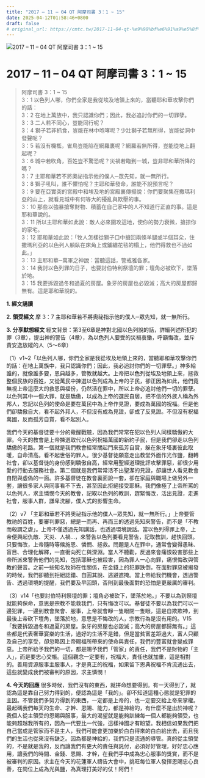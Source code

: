 ```yaml
---
title: "2017 – 11 – 04 QT 阿摩司書 3：1 ~ 15"
date: 2025-04-12T01:58:46+0800
draft: false
# original_url: https://cmtc.tw/2017-11-04-qt-%e9%98%bf%e6%91%a9%e5%8f%b8%e6%9b%b8-3%ef%bc%9a1-15
---
```


![2017 – 11 – 04 QT 阿摩司書 3：1 ~ 15](/images/qt.jpg   "2017 – 11 – 04 QT 阿摩司書 3：1 ~ 15")

# 2017 – 11 – 04 QT 阿摩司書 3：1 ~ 15

> 阿摩司書 3：1 ~ 15  
> 3：1 以色列人哪，你們全家是我從埃及地領上來的，當聽耶和華攻擊你們的話：  
> 3：2 在地上萬族中，我只認識你們；因此，我必追討你們的一切罪孽。  
> 3：3 二人若不同心，豈能同行呢？  
> 3：4 獅子若非抓食，豈能在林中咆哮呢？少壯獅子若無所得，豈能從洞中發聲呢？  
> 3：5 若沒有機檻，雀鳥豈能陷在網羅裏呢？網羅若無所得，豈能從地上翻起呢？  
> 3：6 城中若吹角，百姓豈不驚恐呢？災禍若臨到一城，豈非耶和華所降的嗎？  
> 3：7 主耶和華若不將奧祕指示他的僕人─眾先知，就一無所行。  
> 3：8 獅子吼叫，誰不懼怕呢？主耶和華發命，誰能不說預言呢？  
> 3：9 要在亞實突的宮殿中和埃及地的宮殿裏傳揚說：你們要聚集在撒瑪利亞的山上，就看見城中有何等大的擾亂與欺壓的事。  
> 3：10 那些以強暴搶奪財物、積蓄在自己家中的人不知道行正直的事。這是耶和華說的。  
> 3：11 所以主耶和華如此說：敵人必來圍攻這地，使你的勢力衰微，搶掠你的家宅。  
> 3：12 耶和華如此說：「牧人怎樣從獅子口中搶回兩條羊腿或半個耳朵，住撒瑪利亞的以色列人躺臥在床角上或鋪繡花毯的榻上，他們得救也不過如此。」  
> 3：13 主耶和華─萬軍之神說：當聽這話，警戒雅各家。  
> 3：14 我討以色列罪的日子，也要討伯特利祭壇的罪；壇角必被砍下，墜落於地。  
> 3：15 我要拆毀過冬和過夏的房屋。象牙的房屋也必毀滅；高大的房屋都歸無有。這是耶和華說的。

**1. 經文誦讀**

**2. 領受經文**
摩 3：7 主耶和華若不將奧祕指示他的僕人─眾先知，就一無所行。

**3. 分享默想經文**
經文背景：第3至6章是神對北國以色列說的話，詳細列述所犯的罪（3章），提出神的警告（4章），為以色列人要受的災禍哀慟，呼籲悔改，並斥責安逸放縱的人（5～6章）

（1）v1\~2「以色列人哪，你們全家是我從埃及地領上來的，當聽耶和華攻擊你們的話：在地上萬族中，我只認識你們；因此，我必追討你們的一切罪孽。」神多給誰的，就像誰多要，恩典越多，管教就越大。上帝把以色列從埃及地領上來，拯救整個民族的百姓，又從萬民中揀選以色列成為上帝的子民，卻正因為如此，他們竟無視上帝這麼大的救恩與福份，仍然活在罪中，所以上帝必追討他們一切的罪孽。以色列其中一個大罪，就是驕傲，以成為上帝的選民自居，把不信的外族人稱為外邦人，忘記以色列的使命是要在萬民中為上帝作見證，要成為萬國的祝福。但是他們卻驕傲自大，看不起外邦人，不但沒有成為見證，卻成了反見證。不但沒有祝福萬國，反而孤芳自賞，看不起別人。

我們今天的基督徒要十分的儆醒戰兢，因為我們常常在犯以色列人同樣驕傲的大罪。今天的教會是上帝揀選取代以色列祝福萬國的新約子民，但是我們卻走以色列驕傲的老路。第一個就是我們教會經常關起門來孤芳自賞，躲在象牙塔裏彼此取暖，自命清高。看不起世俗的罪人。很少基督徒願意走出教堂外面作光作鹽，翻轉社會，卻以基督徒的身份感到驕傲自高，經常用聖經道理批評攻擊罪惡，卻很少用愛的行動去服務社會。第二個就是我們常常活不出聖潔的見證，卻讓世人看見教會自閉與虛偽的一面。許多基督徒在教會裏面說一套，卻在家庭與職場上做另外一套，讓很多家人與同事看不下去，甚至因此拒絕接受耶穌。我們像極了上帝所罵的以色列人，求主憐憫今天的教會，記取以色列的教訓，趕緊悔改，活出見證，走進社會，服事人群，謙卑洗腳，僕人式的影響生命。

（2）v7 「主耶和華若不將奧祕指示他的僕人─眾先知，就一無所行。」上帝要管教祂的百姓，要審判罪惡，總是一而再、再而三的透過先知來警告，而不是「不教而殺謂之虐」。上帝不僅透過先知講話，也透過環境說話。當以色列得罪上帝，上帝便興起仇敵、天災、人禍…，來警告以色列要看見警告，記取教訓，趕快回頭。只要悔改，上帝隨時等候施恩、憐憫、拯救。問題是人在罪中，通常會變得愚昧、盲目、合理化解釋，一直衝向死亡與深淵。當人不聽勸，反過來會痛恨殺害那些上帝所派來警告他們的先知，包括耶穌也被殺害，因為罪人一心向罪，痛恨悔改與管教的聲音。之前一些知名牧師在性關係，在金錢上的犯罪跌倒，在面對罪惡被揭發的時候，我們卻聽到拒絕認錯、自圓其說、逃避遮掩。當上帝給我們機會，透過警告、透過環境的提醒，我們要及早回頭，否則到最後面對的恐怕是更嚴厲的審判。

（3）v14「也要討伯特利祭壇的罪；壇角必被砍下，墜落於地。」不要以為到祭壇就能夠保命，意思是宗教不能救我們，只有悔改可以。基督徒不要以為我們可以一邊犯罪，一邊到教會聚會、服事，上帝就會睜一隻眼閉一隻眼，這是自欺欺神，到最後上帝砍下壇角，墜落於地，意思是不悔改的人，宗教行為是沒有用的。V15「我要拆毀過冬和過夏的房屋。象牙的房屋也必毀滅；高大的房屋都歸無有。」這些都是代表奢華宴樂的生活，過好的生活不是錯，但是當貧富差距過大，富人只顧及自己的享受，卻忽略因上帝賜福所帶來的使命與責任，我們的豐富就會變成罪惡。上帝所給予我們的一切，都是賜予我們「管家」的責任，我們不是財物的「主人」，而是要忠心交帳。這個觀念一定要有，祝福大，責任也就加重，這是相對的。善用資源服事主服事人，才是真正的祝福，如果留下恩典祝福不肯流通出去，這些就變成我們被審判的原因，求主憐憫！

**4. 今天的回應**
很多時候，我們沒有的東西，就拼命想要得到。有一天得到了，就認為這是靠自己努力得到的，便認為這是「我的」。卻不知道這種心態就是犯罪的主因。不管我們多努力得到的東西，一定都是上帝的，也一定要交給上帝來掌權。最起碼我們每天的生命、才幹、恩賜、能力，都是神給的，有什麼不是出於神呢？我個人從主領受的恩賜與服事，最大的渴望就是能夠訓練每一個人都能夠領受，也能夠超越我所有的，因為一代要比一代強，這樣神國才有盼望。我相信如果我們把自己當成是管家而不是主人，我們可能會更加樂於白白得來的白白給出去，而且我們的生活也從來沒有缺乏。因為都是神給的，我們只是流通的導管。真的從主領受的，不是就是我的，反而讓我們有更大的責任與託付，必須好好管理，好好忠心應用，讓我們的時間、金錢、恩賜、才幹，在我們手中成為忠心服事的獎賞，而不是被審判的原因。求主在今天的花蓮軍人禱告大會中，挑旺每位軍人發揮恩賜忠心良善，在崗位上成為光與鹽，為真理打美好的仗！阿們！
